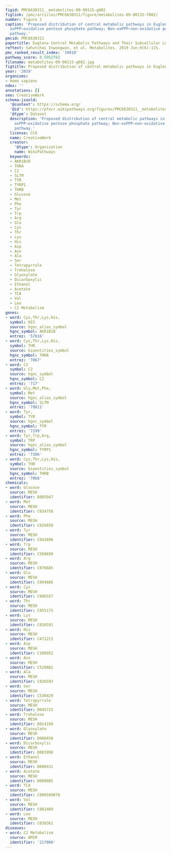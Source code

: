 ```yaml
---
figid: PMC6630311__metabolites-09-00115-g002
figlink: /pmc/articles/PMC6630311/figure/metabolites-09-00115-f002/
number: Figure 2
caption: 'Proposed distribution of central metabolic pathways in Euglena. Abbreviations:
  oxPPP—oxidative pentose phosphate pathway; Non-oxPPP—non-oxidative pentose phosphate
  pathway.'
pmcid: PMC6630311
papertitle: Euglena Central Metabolic Pathways and Their Subcellular Locations.
reftext: Sahutchai Inwongwan, et al. Metabolites. 2019 Jun;9(6):115.
pmc_ranked_result_index: '19010'
pathway_score: 0.5952782
filename: metabolites-09-00115-g002.jpg
figtitle: Proposed distribution of central metabolic pathways in Euglena
year: '2019'
organisms:
- Homo sapiens
ndex: ''
annotations: []
seo: CreativeWork
schema-jsonld:
  '@context': https://schema.org/
  '@id': https://pfocr.wikipathways.org/figures/PMC6630311__metabolites-09-00115-g002.html
  '@type': Dataset
  description: 'Proposed distribution of central metabolic pathways in Euglena. Abbreviations:
    oxPPP—oxidative pentose phosphate pathway; Non-oxPPP—non-oxidative pentose phosphate
    pathway.'
  license: CC0
  name: CreativeWork
  creator:
    '@type': Organization
    name: WikiPathways
  keywords:
  - AKR1B10
  - THRA
  - C2
  - SLTM
  - TYR
  - TYRP1
  - THRB
  - Glucose
  - Met
  - Phe
  - Tyr
  - Trp
  - Arg
  - Glu
  - Cys
  - Thr
  - Lys
  - His
  - Asp
  - Asn
  - Ala
  - Ser
  - Tetrapyrrole
  - Trehalose
  - Glyoxylate
  - Dicarboxylic
  - Ethanol
  - Acetate
  - TCA
  - Val
  - Leu
  - C2 Metabolism
genes:
- word: Cys,Thr,Lys,His,
  symbol: HIS
  source: hgnc_alias_symbol
  hgnc_symbol: AKR1B10
  entrez: '57016'
- word: Cys,Thr,Lys,His,
  symbol: THR
  source: bioentities_symbol
  hgnc_symbol: THRA
  entrez: '7067'
- word: C2
  symbol: C2
  source: hgnc_symbol
  hgnc_symbol: C2
  entrez: '717'
- word: Gly,Met,Phe,
  symbol: Met
  source: hgnc_alias_symbol
  hgnc_symbol: SLTM
  entrez: '79811'
- word: Tyr,
  symbol: TYR
  source: hgnc_symbol
  hgnc_symbol: TYR
  entrez: '7299'
- word: Tyr,Trp,Arg,
  symbol: TRP
  source: hgnc_alias_symbol
  hgnc_symbol: TYRP1
  entrez: '7306'
- word: Cys,Thr,Lys,His,
  symbol: THR
  source: bioentities_symbol
  hgnc_symbol: THRB
  entrez: '7068'
chemicals:
- word: Glucose
  source: MESH
  identifier: D005947
- word: Met
  source: MESH
  identifier: C034758
- word: Phe
  source: MESH
  identifier: C026650
- word: Tyr
  source: MESH
  identifier: C042696
- word: Trp
  source: MESH
  identifier: C509690
- word: Arg
  source: MESH
  identifier: C076685
- word: Glu
  source: MESH
  identifier: C094686
- word: Cys
  source: MESH
  identifier: C046557
- word: Thr
  source: MESH
  identifier: C055175
- word: Lys
  source: MESH
  identifier: C026591
- word: His
  source: MESH
  identifier: C471213
- word: Asp
  source: MESH
  identifier: C108952
- word: Asn
  source: MESH
  identifier: C528802
- word: Ala
  source: MESH
  identifier: C026593
- word: Ser
  source: MESH
  identifier: C530429
- word: Tetrapyrrole
  source: MESH
  identifier: D045725
- word: Trehalose
  source: MESH
  identifier: D014199
- word: Glyoxylate
  source: MESH
  identifier: D006038
- word: Dicarboxylic
  source: MESH
  identifier: D003998
- word: Ethanol
  source: MESH
  identifier: D000431
- word: Acetate
  source: MESH
  identifier: D000085
- word: TCA
  source: MESH
  identifier: C000589078
- word: Val
  source: MESH
  identifier: C081489
- word: Leu
  source: MESH
  identifier: C038361
diseases:
- word: C2 Metabolism
  source: OMIM
  identifier: '217000'
---
```

